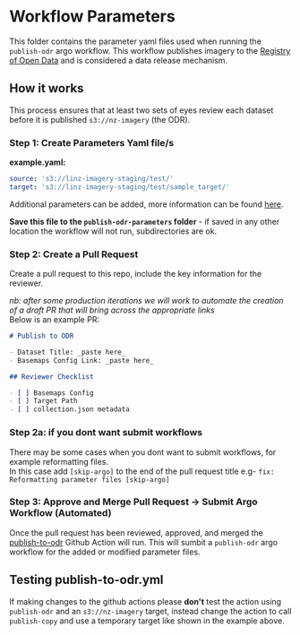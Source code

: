 # Workflow Parameters

This folder contains the parameter yaml files used when running the `publish-odr` argo workflow. This workflow publishes imagery to the [Registry of Open Data](https://registry.opendata.aws/nz-imagery/) and is considered a data release mechanism.

## How it works

This process ensures that at least two sets of eyes review each dataset before it is published `s3://nz-imagery` (the ODR).

### Step 1: Create Parameters Yaml file/s

**example.yaml:**

```yaml
source: 's3://linz-imagery-staging/test/'
target: 's3://linz-imagery-staging/test/sample_target/'
```

Additional parameters can be added, more information can be found [here](https://github.com/linz/topo-workflows/tree/master/workflows/imagery#publish-odr).

**Save this file to the `publish-odr-parameters` folder** - if saved in any other location the workflow will not run, subdirectories are ok.

### Step 2: Create a Pull Request

Create a pull request to this repo, include the key information for the reviewer.

_nb: after some production iterations we will work to automate the creation of a draft PR that will bring across the appropriate links_  
Below is an example PR:

```md
# Publish to ODR

- Dataset Title: _paste here_
- Basemaps Config Link: _paste here_

## Reviewer Checklist

- [ ] Basemaps Config
- [ ] Target Path
- [ ] collection.json metadata
```

### Step 2a: if you dont want submit workflows

There may be some cases when you dont want to submit workflows, for example reformatting files.  
In this case add `[skip-argo]` to the end of the pull request title e.g- `fix: Reformatting parameter files [skip-argo]`

### Step 3: Approve and Merge Pull Request -> Submit Argo Workflow (Automated)

Once the pull request has been reviewed, approved, and merged the [publish-to-odr](../.github/workflows/publish-to-odr.yml) Github Action will run. This will sumbit a `publish-odr` argo workflow for the added or modified parameter files.

## Testing publish-to-odr.yml

If making changes to the github actions please **don't** test the action using `publish-odr` and an `s3://nz-imagery` target, instead change the action to call `publish-copy` and use a temporary target like shown in the example above.
